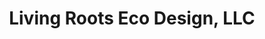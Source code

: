 ---
title: "Living Roots Eco Design, LLC"
url: /st-petersburg/living-roots-eco-design-llc/
shop: garden centre
---